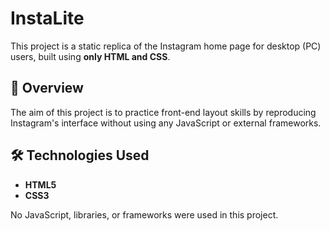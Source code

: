 # InstaLite

This project is a static replica of the Instagram home page for desktop (PC) users, built using **only HTML and CSS**.

## 🚀 Overview

The aim of this project is to practice front-end layout skills by reproducing Instagram's interface without using any JavaScript or external frameworks.

## 🛠️ Technologies Used

- **HTML5**
- **CSS3**

No JavaScript, libraries, or frameworks were used in this project.
